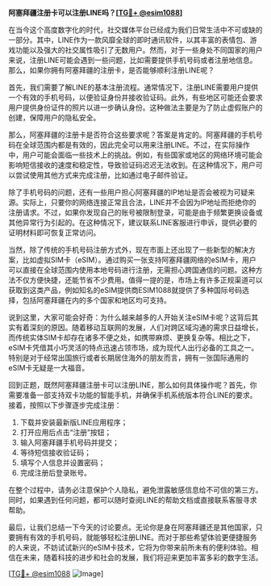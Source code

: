 **阿塞拜疆注册卡可以注册LINE吗？[[TG💪+ @esim1088](https://t.me/s/esim1088)]**

在当今这个高度数字化的时代，社交媒体平台已经成为我们日常生活中不可或缺的一部分。其中，LINE作为一款风靡全球的即时通讯软件，以其丰富的表情包、游戏功能以及强大的社交属性吸引了无数用户。然而，对于一些身处不同国家的用户来说，注册LINE可能会遇到一些问题，比如需要提供手机号码或者注册地信息。那么，如果你拥有阿塞拜疆的注册卡，是否能够顺利注册LINE呢？

首先，我们需要了解LINE的基本注册流程。通常情况下，注册LINE需要用户提供一个有效的手机号码，以便验证身份并接收验证码。此外，有些地区可能还会要求用户提供身份证件的照片以进一步确认身份。这种做法主要是为了防止虚假账户的创建，保障用户的隐私安全。

那么，阿塞拜疆的注册卡是否符合这些要求呢？答案是肯定的。阿塞拜疆的手机号码在全球范围内都是有效的，因此完全可以用来注册LINE。不过，在实际操作中，用户可能会面临一些技术上的挑战。例如，有些国家或地区的网络环境可能会影响短信接收的速度和稳定性，导致验证码迟迟无法收到。在这种情况下，用户可以尝试使用其他方式来完成注册，比如通过电子邮件验证。

除了手机号码的问题，还有一些用户担心阿塞拜疆的IP地址是否会被视为可疑来源。实际上，只要你的网络连接正常且合法，LINE并不会因为IP地址而拒绝你的注册请求。不过，如果你发现自己的账号被限制登录，可能是由于频繁更换设备或其他异常行为引起的。在这种情况下，建议联系LINE客服进行申诉，提供必要的证明材料即可恢复正常访问。

当然，除了传统的手机号码注册方式外，现在市面上还出现了一些新型的解决方案，比如虚拟SIM卡（eSIM）。通过购买一张支持阿塞拜疆网络的eSIM卡，用户可以直接在全球范围内使用本地号码进行注册，无需担心跨国通信的问题。这种方法不仅方便快捷，还能节省不少费用。值得一提的是，市场上有许多正规渠道可以获取到这类产品，例如知名的eSIM提供商ESIM1088就提供了多种国际号码选择，包括阿塞拜疆在内的多个国家和地区均可支持。

说到这里，大家可能会好奇：为什么越来越多的人开始关注eSIM卡呢？这背后其实有着深刻的原因。随着移动互联网的发展，人们对跨区域沟通的需求日益增长，而传统实体SIM卡却存在诸多不便之处，如携带麻烦、更换复杂等。相比之下，eSIM卡凭借其小巧灵活的特点迅速占领市场，成为现代人出行必备的工具之一。特别是对于经常出国旅行或者长期居住海外的朋友而言，拥有一张国际通用的eSIM卡无疑是一大福音。

回到正题，既然阿塞拜疆注册卡可以注册LINE，那么如何具体操作呢？首先，你需要准备一部支持双卡功能的智能手机，并确保手机系统版本符合LINE的要求。接着，按照以下步骤逐步完成注册：

1. 下载并安装最新版LINE应用程序；
2. 打开应用后点击“注册”按钮；
3. 输入阿塞拜疆手机号码并提交；
4. 等待短信接收验证码；
5. 填写个人信息并设置密码；
6. 完成注册后登录账号。

在整个过程中，请务必注意保护个人隐私，避免泄露敏感信息给不可信的第三方。同时，如果遇到任何问题，都可以随时查阅LINE的帮助文档或直接联系客服寻求帮助。

最后，让我们总结一下今天的讨论要点。无论你是身在阿塞拜疆还是其他国家，只要拥有有效的手机号码，就能够轻松注册LINE。而对于那些希望体验更便捷服务的人来说，不妨试试新兴的eSIM卡技术，它将为你带来前所未有的便利体验。相信在未来，随着科技的进步和社会的发展，我们将迎来更加丰富多彩的数字生活。

[[TG💪+ @esim1088](https://t.me/s/esim1088) ![Image](https://i.postimg.cc/4NQfJmqS/Snipaste-2025-05-13-00-14-12.png)]